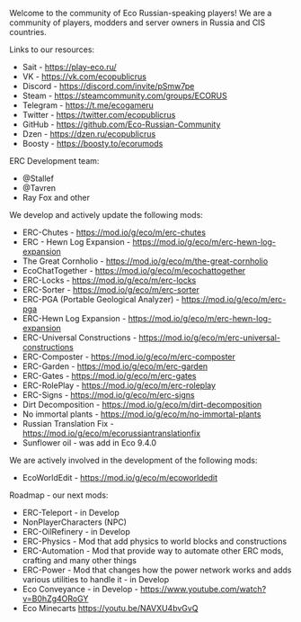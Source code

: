 Welcome to the community of Eco Russian-speaking players!
We are a community of players, modders and server owners in Russia and CIS countries.

Links to our resources:
- Sait - https://play-eco.ru/
- VK - https://vk.com/ecopublicrus
- Discord - https://discord.com/invite/pSmw7pe
- Steam - https://steamcommunity.com/groups/ECORUS
- Telegram - https://t.me/ecogameru
- Twitter - https://twitter.com/ecopublicrus
- GitHub - https://github.com/Eco-Russian-Community
- Dzen - https://dzen.ru/ecopublicrus
- Boosty - https://boosty.to/ecorumods

ERC Development team:
- @Stallef
- @Tavren 
- Ray Fox and other

We develop and actively update the following mods:
- ERC-Chutes - https://mod.io/g/eco/m/erc-chutes
- ERC - Hewn Log Expansion - https://mod.io/g/eco/m/erc-hewn-log-expansion
- The Great Cornholio - https://mod.io/g/eco/m/the-great-cornholio
- EcoChatTogether - https://mod.io/g/eco/m/ecochattogether
- ERC-Locks - https://mod.io/g/eco/m/erc-locks
- ERC-Sorter - https://mod.io/g/eco/m/erc-sorter
- ERC-PGA (Portable Geological Analyzer) - https://mod.io/g/eco/m/erc-pga
- ERC-Hewn Log Expansion - https://mod.io/g/eco/m/erc-hewn-log-expansion
- ERC-Universal Constructions - https://mod.io/g/eco/m/erc-universal-constructions
- ERC-Composter - https://mod.io/g/eco/m/erc-composter
- ERC-Garden - https://mod.io/g/eco/m/erc-garden
- ERC-Gates - https://mod.io/g/eco/m/erc-gates
- ERC-RolePlay - https://mod.io/g/eco/m/erc-roleplay
- ERC-Signs - https://mod.io/g/eco/m/erc-signs
- Dirt Decomposition - https://mod.io/g/eco/m/dirt-decomposition
- No immortal plants - https://mod.io/g/eco/m/no-immortal-plants
- Russian Translation Fix - https://mod.io/g/eco/m/ecorussiantranslationfix
- Sunflower oil - was add in Eco 9.4.0

We are actively involved in the development of the following mods:
- EcoWorldEdit - https://mod.io/g/eco/m/ecoworldedit

Roadmap - our next mods:
- ERC-Teleport - in Develop
- NonPlayerCharacters (NPC)
- ERC-OilRefinery - in Develop
- ERC-Physics - Mod that add physics to world blocks and constructions
- ERC-Automation - Mod that provide way to automate other ERC mods, crafting and many other things
- ERC-Power - Mod that changes how the power network works and adds various utilities to handle it - in Develop
- Eco Conveyance - in Develop - https://www.youtube.com/watch?v=B0hZg4ORoGY
- Eco Minecarts https://youtu.be/NAVXU4bvGvQ 
